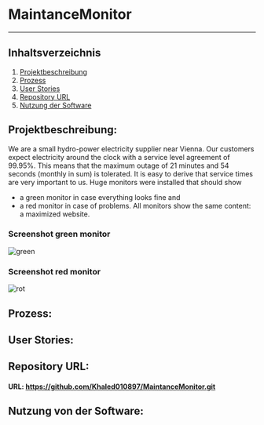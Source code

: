 # MaintanceMonitor
***
## Inhaltsverzeichnis
1. [Projektbeschreibung](#Projektbeschreibung)
2. [Prozess](#Prozess)
3. [User Stories](#UserStories)
4. [Repository URL](#RepositoryURL)
5. [Nutzung der Software](#NutzungDerSoftware)

## Projektbeschreibung:
We are a small hydro-power electricity supplier near Vienna. Our customers expect electricity 
around the clock with a service level agreement of 99.95%. This means that the maximum 
outage of 21 minutes and 54 seconds (monthly in sum) is tolerated. It is easy to derive that 
service times are very important to us. Huge monitors were installed that should show

* a green monitor in case everything looks fine and
* a red monitor in case of problems.
All monitors show the same content: a maximized website.

### Screenshot green monitor
![green](https://user-images.githubusercontent.com/31740404/203803493-00285254-dcb4-4ff8-94a2-b30f4815d814.png)

### Screenshot red monitor
![rot](https://user-images.githubusercontent.com/31740404/203803825-5e5f032c-d194-4bc4-bf49-15ad300a6e6c.png)


## Prozess:


## User Stories:


## Repository URL:

#### URL: https://github.com/Khaled010897/MaintanceMonitor.git


## Nutzung von der Software:


